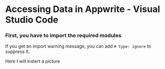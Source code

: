 # Accessing Data in Appwrite - Visual Studio Code

### First, you have to import the required modules

If you get an import warning message, you can add `# type: ignore` to suppress it.

Here I will instert a picture
